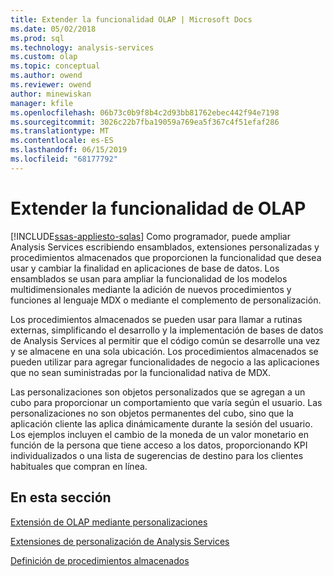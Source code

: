 ```yaml
---
title: Extender la funcionalidad OLAP | Microsoft Docs
ms.date: 05/02/2018
ms.prod: sql
ms.technology: analysis-services
ms.custom: olap
ms.topic: conceptual
ms.author: owend
ms.reviewer: owend
author: minewiskan
manager: kfile
ms.openlocfilehash: 06b73c0b9f8b4c2d93bb81762ebec442f94e7198
ms.sourcegitcommit: 3026c22b7fba19059a769ea5f367c4f51efaf286
ms.translationtype: MT
ms.contentlocale: es-ES
ms.lasthandoff: 06/15/2019
ms.locfileid: "68177792"
---
```

# <a name="extending-olap-functionality"></a>Extender la funcionalidad de OLAP
[!INCLUDE[ssas-appliesto-sqlas](../../../includes/ssas-appliesto-sqlas.md)]
  Como programador, puede ampliar Analysis Services escribiendo ensamblados, extensiones personalizadas y procedimientos almacenados que proporcionen la funcionalidad que desea usar y cambiar la finalidad en aplicaciones de base de datos. Los ensamblados se usan para ampliar la funcionalidad de los modelos multidimensionales mediante la adición de nuevos procedimientos y funciones al lenguaje MDX o mediante el complemento de personalización.  
  
 Los procedimientos almacenados se pueden usar para llamar a rutinas externas, simplificando el desarrollo y la implementación de bases de datos de Analysis Services al permitir que el código común se desarrolle una vez y se almacene en una sola ubicación. Los procedimientos almacenados se pueden utilizar para agregar funcionalidades de negocio a las aplicaciones que no sean suministradas por la funcionalidad nativa de MDX.  
  
 Las personalizaciones son objetos personalizados que se agregan a un cubo para proporcionar un comportamiento que varía según el usuario. Las personalizaciones no son objetos permanentes del cubo, sino que la aplicación cliente las aplica dinámicamente durante la sesión del usuario. Los ejemplos incluyen el cambio de la moneda de un valor monetario en función de la persona que tiene acceso a los datos, proporcionando KPI individualizados o una lista de sugerencias de destino para los clientes habituales que compran en línea.  
  
## <a name="in-this-section"></a>En esta sección  
 [Extensión de OLAP mediante personalizaciones](../../../analysis-services/multidimensional-models/extending-olap/extending-olap-through-personalizations.md)  
  
 [Extensiones de personalización de Analysis Services](../../../analysis-services/multidimensional-models/extending-olap/analysis-services-personalization-extensions.md)  
  
 [Definición de procedimientos almacenados](../../../analysis-services/multidimensional-models-extending-olap-stored-procedures/defining-stored-procedures.md)  
  
  
